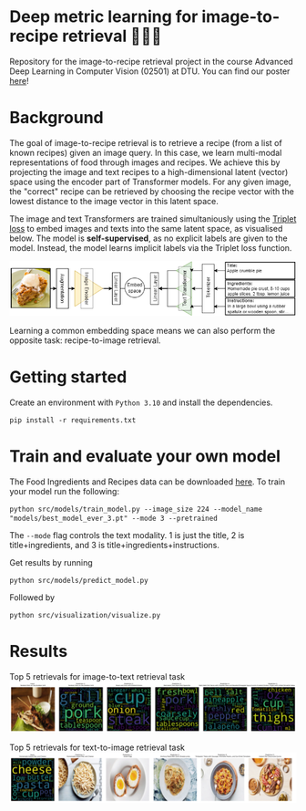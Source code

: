 # Deep metric learning for image-to-recipe retrieval 🍕🍔🥗
Repository for the image-to-recipe retrieval project in the course Advanced Deep Learning in Computer Vision (02501) at DTU. You can find our poster [here](poster/poster_ADLCV.pdf)!

# Background
The goal of image-to-recipe retrieval is to retrieve a recipe (from a list of known recipes) given an image query. In this case, we learn multi-modal representations of food through images and recipes. We achieve this by projecting the image and text recipes to a high-dimensional latent (vector) space using the encoder part of Transformer models. For any given image, the "correct" recipe can be retrieved by choosing the recipe vector with the lowest distance to the image vector in this latent space. 

The image and text Transformers are trained simultaniously using the [Triplet loss](https://en.wikipedia.org/wiki/Triplet_loss) to embed images and texts into the same latent space, as visualised below. The model is **self-supervised**, as no explicit labels are given to the model. Instead, the model learns implicit labels via the Triplet loss function. 

![alttext](reports/figures/architecture.png)

Learning a common embedding space means we can also perform the opposite task: recipe-to-image retrieval.

# Getting started
Create an environment with ``Python 3.10`` and install the dependencies.
```
pip install -r requirements.txt
```

# Train and evaluate your own model
The Food Ingredients and Recipes data can be downloaded [here](https://www.kaggle.com/datasets/pes12017000148/food-ingredients-and-recipe-dataset-with-images). To train your model run the following:
```
python src/models/train_model.py --image_size 224 --model_name "models/best_model_ever_3.pt" --mode 3 --pretrained
```
The ``--mode`` flag controls the text modality. 1 is just the title, 2 is title+ingredients, and 3 is title+ingredients+instructions.


Get results by running 
```
python src/models/predict_model.py
```
Followed by
```
python src/visualization/visualize.py
```

# Results
Top 5 retrievals for image-to-text retrieval task
![alt text](reports/figures/img2text.gif)

Top 5 retrievals for text-to-image retrieval task
![alt text](reports/figures/text2img.gif)

